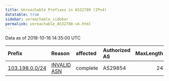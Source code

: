 ```yaml
---
title: Unreachable Prefixes in AS32780 (IPv4)
datatable: true
sidebar: unreachable_sidebar
permalink: unreachable_AS32780-v4.html
---
```


Data as of 2018-10-16 14:35:00 UTC


<div class="datatable-begin"></div>

| Prefix                                                 | Reason                                                                                                | affected   | Authorized AS   |   MaxLength | Anchor                                       |   unreachable /24s |
|:-------------------------------------------------------|:------------------------------------------------------------------------------------------------------|:-----------|:----------------|------------:|:---------------------------------------------|-------------------:|
| [103.198.0.0/24](https://stat.ripe.net/103.198.0.0/24) | [INVALID ASN](https://rpki-validator.ripe.net/announcement-preview?asn=AS32780&prefix=103.198.0.0/24) | complete   | AS29854         |          24 | [APNIC](unreachable_APNIC_RPKI_Root-v4.html) |                  1 |

<div class="datatable-end"></div>